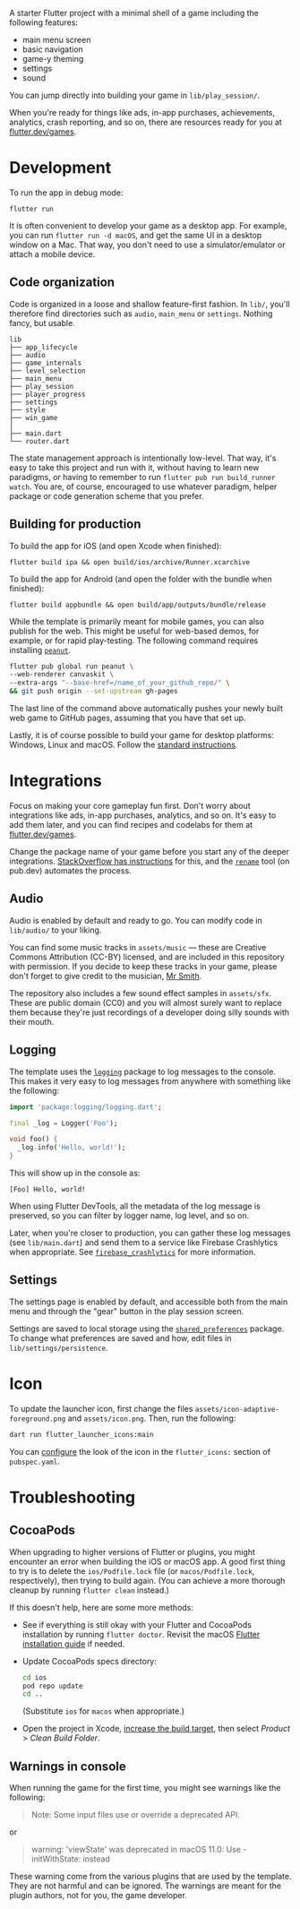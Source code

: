 A starter Flutter project with a minimal shell of a game
including the following features:

- main menu screen
- basic navigation
- game-y theming
- settings
- sound

You can jump directly into building your game in `lib/play_session/`.

When you're ready for things like ads, in-app purchases, achievements,
analytics, crash reporting, and so on, 
there are resources ready for you
at [flutter.dev/games](https://flutter.dev/games).


# Development

To run the app in debug mode:

    flutter run

It is often convenient to develop your game as a desktop app.
For example, you can run `flutter run -d macOS`, and get the same UI
in a desktop window on a Mac. That way, you don't need to use a
simulator/emulator or attach a mobile device.


## Code organization

Code is organized in a loose and shallow feature-first fashion.
In `lib/`, you'll therefore find directories such as `audio`,
`main_menu` or `settings`. Nothing fancy, but usable.

```text
lib
├── app_lifecycle
├── audio
├── game_internals
├── level_selection
├── main_menu
├── play_session
├── player_progress
├── settings
├── style
├── win_game
│
├── main.dart
└── router.dart
```

The state management approach is intentionally low-level. That way, it's easy to
take this project and run with it, without having to learn new paradigms, or having
to remember to run `flutter pub run build_runner watch`. You are,
of course, encouraged to use whatever paradigm, helper package or code generation
scheme that you prefer.


## Building for production

To build the app for iOS (and open Xcode when finished):

```shell
flutter build ipa && open build/ios/archive/Runner.xcarchive
```

To build the app for Android (and open the folder with the bundle when finished):

```shell
flutter build appbundle && open build/app/outputs/bundle/release
```

While the template is primarily meant for mobile games, you can also publish
for the web. This might be useful for web-based demos, for example,
or for rapid play-testing. The following command requires installing
[`peanut`](https://pub.dev/packages/peanut/install).

```bash
flutter pub global run peanut \
--web-renderer canvaskit \
--extra-args "--base-href=/name_of_your_github_repo/" \
&& git push origin --set-upstream gh-pages
```

The last line of the command above automatically pushes
your newly built web game to GitHub pages, assuming that you have
that set up.

Lastly, it is of course possible to build your game for desktop platforms:
Windows, Linux and macOS. 
Follow the [standard instructions](https://docs.flutter.dev/platform-integration/desktop).


# Integrations

Focus on making your core gameplay fun first. Don't worry about
integrations like ads, in-app purchases, analytics, and so on.
It's easy to add them later, and you can find recipes and codelabs
for them at [flutter.dev/games](https://flutter.dev/games).

Change the package name of your game
before you start any of the deeper integrations.
[StackOverflow has instructions](https://stackoverflow.com/a/51550358/1416886)
for this, and the [`rename`](https://pub.dev/packages/rename) tool
(on pub.dev) automates the process.


## Audio

Audio is enabled by default and ready to go. You can modify code
in `lib/audio/` to your liking.

You can find some music
tracks in `assets/music` — these are Creative Commons Attribution (CC-BY)
licensed, and are included in this repository with permission. If you decide
to keep these tracks in your game, please don't forget to give credit
to the musician, [Mr Smith][].

[Mr Smith]: https://freemusicarchive.org/music/mr-smith

The repository also includes a few sound effect samples in `assets/sfx`.
These are public domain (CC0) and you will almost surely want to replace
them because they're just recordings of a developer doing silly sounds
with their mouth.

## Logging

The template uses the [`logging`](https://pub.dev/packages/logging) package
to log messages to the console. This makes it very easy to log messages
from anywhere with something like the following:

```dart
import 'package:logging/logging.dart';

final _log = Logger('Foo');

void foo() {
  _log.info('Hello, world!');
}
```

This will show up in the console as:

```text
[Foo] Hello, world!
```

When using Flutter DevTools, all the metadata of the log message is preserved, 
so you can filter by logger name, log level, and so on.

Later, when you're closer to production, you can gather these log messages
(see `lib/main.dart`) and send them to a service like Firebase Crashlytics
when appropriate.
See [`firebase_crashlytics`](https://pub.dev/packages/firebase_crashlytics)
for more information.


## Settings

The settings page is enabled by default, and accessible both
from the main menu and through the "gear" button in the play session screen.

Settings are saved to local storage using the 
[`shared_preferences`](https://pub.dev/packages/shared_preferences)
package.
To change what preferences are saved and how, edit files in
`lib/settings/persistence`.


# Icon

To update the launcher icon, first change the files
`assets/icon-adaptive-foreground.png` and `assets/icon.png`.
Then, run the following:

```bash
dart run flutter_launcher_icons:main
```

You can [configure](https://github.com/fluttercommunity/flutter_launcher_icons#book-guide)
the look of the icon in the `flutter_icons:` section of `pubspec.yaml`.


# Troubleshooting

## CocoaPods

When upgrading to higher versions of Flutter or plugins, you might encounter an error when
building the iOS or macOS app. A good first thing to try is to delete the `ios/Podfile.lock`
file (or `macos/Podfile.lock`, respectively), then trying to build again. (You can achieve
a more thorough cleanup by running `flutter clean` instead.)

If this doesn't help, here are some more methods:

- See if everything is still okay with your Flutter and CocoaPods installation
  by running `flutter doctor`. Revisit the macOS 
  [Flutter installation guide](https://docs.flutter.dev/get-started/install/macos)
  if needed.
- Update CocoaPods specs directory:

  ```sh
  cd ios
  pod repo update
  cd ..
  ```

  (Substitute `ios` for `macos` when appropriate.)
- Open the project in Xcode, 
  [increase the build target](https://stackoverflow.com/a/38602597/1416886),
  then select _Product_ > _Clean Build Folder_.

## Warnings in console

When running the game for the first time, you might see warnings like the following:

> Note: Some input files use or override a deprecated API.

or

> warning: 'viewState' was deprecated in macOS 11.0: Use -initWithState: instead

These warning come from the various plugins that are used by the template. They are not harmful 
and can be ignored. The warnings are meant for the plugin authors, not for you, the game developer.
